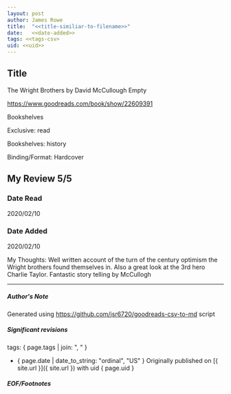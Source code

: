 ```yaml
---
layout: post
author: James Rowe
title:  "<<title-similiar-to-filename>>"
date:   <<date-added>>
tags: <<tags-csv>
uid: <<uid>>
---
```


<!-- highly dependent on how you personally use jekyll templates, and how you want this to show up -->

## Title

The Wright Brothers by David McCullough
Empty 

https://www.goodreads.com/book/show/22609391

Bookshelves

Exclusive: read

Bookshelves: history

Binding/Format: Hardcover

## My Review 5/5

### Date Read
2020/02/10

### Date Added
2020/02/10

My Thoughts: Well written account of the turn of the century optimism the Wright brothers found themselves in. Also a great look at the 3rd hero Charlie Taylor. Fantastic story telling by McCullogh

---

##### Author's Note

Generated using https://github.com/jsr6720/goodreads-csv-to-md script

##### Significant revisions

tags: { page.tags | join: ", " } <!-- todo move this somewhere -->

- { page.date | date_to_string: "ordinal", "US" } Originally published on [{ site.url }]({ site.url }) with uid { page.uid }

##### EOF/Footnotes
